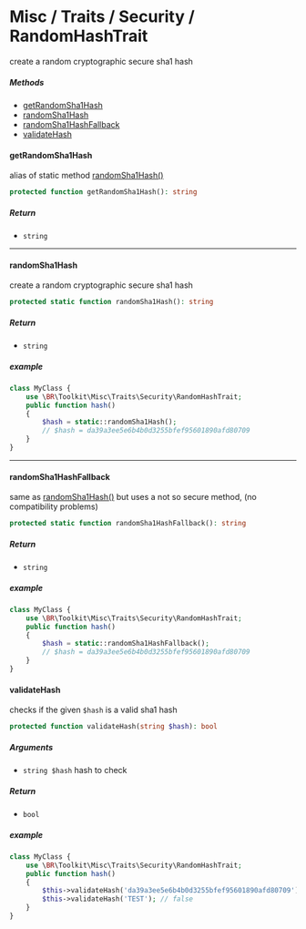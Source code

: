# Misc / Traits / Security / RandomHashTrait

create a random cryptographic secure sha1 hash

##### Methods

* [getRandomSha1Hash](#getrandomsha1hash)
* [randomSha1Hash](#randomsha1hash)
* [randomSha1HashFallback](#randomsha1hashfallback)
* [validateHash](#validatehash)

#### getRandomSha1Hash
alias of static method [randomSha1Hash()](#randomsha1hash)

```php
protected function getRandomSha1Hash(): string
```

##### Return
 * `string`

---

#### randomSha1Hash
create a random cryptographic secure sha1 hash

```php
protected static function randomSha1Hash(): string
```

##### Return
 * `string`

##### example
```php
class MyClass {
    use \BR\Toolkit\Misc\Traits\Security\RandomHashTrait;
    public function hash()
    {
        $hash = static::randomSha1Hash();
        // $hash = da39a3ee5e6b4b0d3255bfef95601890afd80709
    }
}
```

---

#### randomSha1HashFallback
same as [randomSha1Hash()](#randomsha1hash) but uses a not so secure method, (no compatibility problems)

```php
protected static function randomSha1HashFallback(): string
```

##### Return
 * `string`

##### example
```php
class MyClass {
    use \BR\Toolkit\Misc\Traits\Security\RandomHashTrait;
    public function hash()
    {
        $hash = static::randomSha1HashFallback();
        // $hash = da39a3ee5e6b4b0d3255bfef95601890afd80709
    }
}
```

#### validateHash
checks if the given `$hash` is a valid sha1 hash

```php
protected function validateHash(string $hash): bool
```

##### Arguments
 * `string $hash` hash to check

##### Return
 * `bool`

##### example
```php
class MyClass {
    use \BR\Toolkit\Misc\Traits\Security\RandomHashTrait;
    public function hash()
    {
        $this->validateHash('da39a3ee5e6b4b0d3255bfef95601890afd80709'); // true
        $this->validateHash('TEST'); // false
    }
}
```